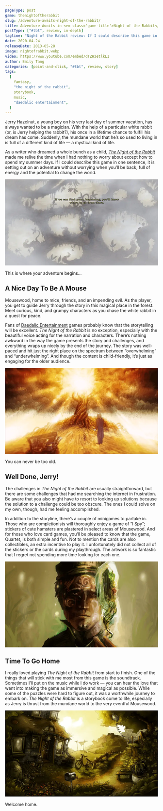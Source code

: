 ```yaml
---
pageType: post
game: thenightoftherabbit
slug: /adventure-awaits-night-of-the-rabbit/
title: Adventure Awaits in <em class='game-title'>Night of the Rabbit</em>
postType: ["#tbt", review, in-depth]
tagline: "Night of the Rabbit review: If I could describe this game in one sentence, it is setting out on an adventure without worrying when you’ll be back, full of energy and the potential to change the world."
date: 2020-04-24
releaseDate: 2013-05-28
image: nightofrabbit.webp
video: https://www.youtube.com/embed/dTZHzetlkLI
author: Emily Tang
categories: [point-and-click, "#tbt", review, story]
tags:
  [
    fantasy,
    "the night of the rabbit",
    storybook,
    music,
    "daedalic entertainment",
  ]
---
```


Jerry Hazelnut, a young boy on his very last day of summer vacation, has always wanted to be a magician. With the help of a particular white rabbit (or, is Jerry helping the rabbit?), his once in a lifetime chance to fulfill his dream has come. Suddenly, the mundane world that he’s so used to living in is full of a different kind of life — a mystical kind of life.

As a writer who dreamed a whole bunch as a child, [_The Night of the Rabbit_](https://store.steampowered.com/app/230820/The_Night_of_the_Rabbit/) made me relive the time when I had nothing to worry about except how to spend my summer days. If I could describe this game in one sentence, it is setting out on an adventure without worrying when you’ll be back, full of energy and the potential to change the world.

![This is where your story begins.][image0]

<figcaption>This is where your adventure begins...</figcaption>

## A Nice Day To Be A Mouse

Mousewood, home to mice, friends, and an impending evil. As the player, you get to guide Jerry through the story in this magical place in the forest. Meet curious, kind, and grumpy characters as you chase the white rabbit in a quest for peace.

Fans of [Daedalic Entertainment](https://twitter.com/daedalic?ref_src=twsrc%5Egoogle%7Ctwcamp%5Eserp%7Ctwgr%5Eauthor) games probably know that the storytelling will be excellent. _The Night of the Rabbit_ is no exception, especially with the beautiful voice acting for the narration and characters. There’s nothing awkward in the way the game presents the story and challenges, and everything wraps up nicely by the end of the journey. The story was well-paced and hit just the right place on the spectrum between “overwhelming” and “underwhelming”. And though the content is child-friendly, it’s just as engaging for the older audience.

![You can never be too old.][image1]

<figcaption>You can never be too old.</figcaption>

## Well Done, Jerry!

The challenges in _The Night of the Rabbit_ are usually straightforward, but there are some challenges that had me searching the internet in frustration. Be aware that you also might have to resort to looking up solutions because the solution to a challenge could be too obscure. The ones I could solve on my own, though, had me feeling accomplished.

In addition to the storyline, there’s a couple of minigames to partake in. Those who are completionists will thoroughly enjoy a game of “I Spy”; stickers of cute hamsters are plastered in select areas of Mousewood. And for those who love card games, you’ll be pleased to know that the game, Quartet, is both simple and fun. Not to mention the cards are also collectibles, an extra incentive to play it. I unfortunately did not collect all of the stickers or the cards during my playthrough. The artwork is so fantastic that I regret not spending more time looking for each one.

![LOOK AT HIM!!][image2]

## Time To Go Home

I really loved playing _The Night of the Rabbit_ from start to finish. One of the things that will stick with me most from this game is the soundtrack. Sometimes I’ll put on the music while I do work — you can hear the love that went into making the game as immersive and magical as possible. While some of the puzzles were hard to figure out, it was a worthwhile journey to embark on. _The Night of the Rabbit_ is a storybook come to life, especially as Jerry is thrust from the mundane world to the very eventful Mousewood.

![Welcome home.][image3]

<figcaption>Welcome home.</figcaption>

[image0]: ../../../images/post/nightoftherabbit/rabbit0.webp
[image1]: ../../../images/post/nightoftherabbit/rabbit1.webp
[image2]: ../../../images/post/nightoftherabbit/rabbit2.webp
[image3]: ../../../images/post/nightoftherabbit/rabbit3.webp
